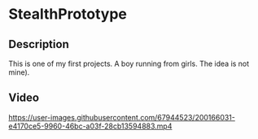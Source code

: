 # StealthPrototype

## Description

This is one of my first projects.
A boy running from girls. The idea is not mine).

## Video

https://user-images.githubusercontent.com/67944523/200166031-e4170ce5-9960-46bc-a03f-28cb13594883.mp4
